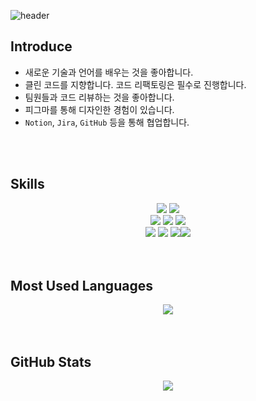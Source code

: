 ![header](https://capsule-render.vercel.app/api?type=waving&color=FAB0B2&height=250&section=header&text=Frontend%20Developer&fontSize=60&fontColor=ffffff)

## Introduce

- 새로운 기술과 언어를 배우는 것을 좋아합니다.
- 클린 코드를 지향합니다. 코드 리팩토링은 필수로 진행합니다.
- 팀원들과 코드 리뷰하는 것을 좋아합니다.
- 피그마를 통해 디자인한 경험이 있습니다.
- `Notion`, `Jira`, `GitHub` 등을 통해 협업합니다.

</br>

</br>

## Skills 

<div align="center">
    <img src="https://img.shields.io/badge/javascript-F7DF1E?style=for-the-badge&logo=javascript&logoColor=black"> 
    <img src="https://img.shields.io/badge/typescript-3178C6?style=for-the-badge&logo=typescript&logoColor=white"> 
    <br>
    <img src="https://img.shields.io/badge/react-61DAFB?style=for-the-badge&logo=react&logoColor=black">
     <img src="https://img.shields.io/badge/react native-61DAFB?style=for-the-badge&logo=react&logoColor=black">  <img src="https://img.shields.io/badge/vue.js-4FC08D?style=for-the-badge&logo=vue.js&logoColor=white"> 
<br>
    <img src="https://img.shields.io/badge/html5-E34F26?style=for-the-badge&logo=html5&logoColor=white"> <img src="https://img.shields.io/badge/css-1572B6?style=for-the-badge&logo=css3&logoColor=white">   <img src="https://img.shields.io/badge/django-092E20?style=for-the-badge&logo=django&logoColor=white"><img src="https://img.shields.io/badge/python-3776AB?style=for-the-badge&logo=python&logoColor=white">
</div>

</br>

</br>

## Most Used Languages

<div align="center">
   <img src="https://github-readme-stats.vercel.app/api/top-langs/?username=1seul357&hide=java&layout=compact">
</div>

</br>

</br>

## GitHub Stats

<div align="center">
    <img src="https://github-readme-stats.vercel.app/api?username=1seul357&show_icons=true&theme=radical">
</div>
